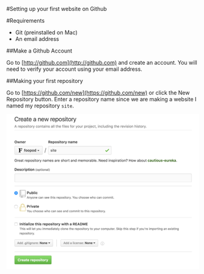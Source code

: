 #Setting up your first website on Github

#Requirements
+ Git (preinstalled on Mac)
+ An email address

##Make a Github Account

Go to [http://github.com](http://github.com) and create an account. You will need to verify your account using your email address.

##Making your first repository

Go to [https://github.com/new](https://github.com/new) or click the New Repository button. Enter a repository name since we are making a website I named my repository `site`.

![](img1.png)